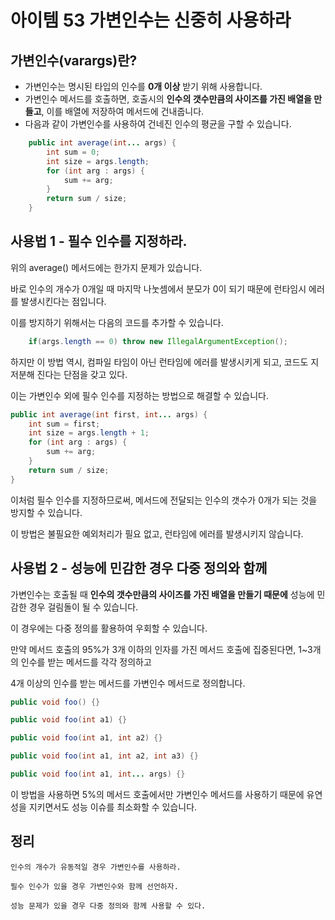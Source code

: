 # 아이템 53 가변인수는 신중히 사용하라

## 가변인수(varargs)란?

* 가변인수는 명시된 타입의 인수를 **0개 이상** 받기 위해 사용합니다.
* 가변인수 메서드를 호출하면, 호출시의 **인수의 갯수만큼의 사이즈를 가진 배열을 만들고**, 이를 배열에 저장하여 메서드에 건내줍니다.
* 다음과 같이 가변인수를 사용하여 건네진 인수의  평균을 구할 수 있습니다.
```java
    public int average(int... args) {
        int sum = 0;
        int size = args.length;
        for (int arg : args) {
            sum += arg;
        }
        return sum / size;
    }
```

## 사용법 1 - 필수 인수를 지정하라.

위의 average() 메서드에는 한가지 문제가 있습니다.

바로 인수의 개수가 0개일 때 마지막 나눗셈에서 분모가 0이 되기 때문에 런타임시 에러를 발생시킨다는 점입니다.

이를 방지하기 위해서는 다음의 코드를 추가할 수 있습니다.

```java
	if(args.length == 0) throw new IllegalArgumentException();
```

하지만 이 방법 역시, 컴파일 타임이 아닌 런타임에 에러를 발생시키게 되고, 코드도 지저분해 진다는 단점을 갖고 있다.

이는 가변인수 외에 필수 인수를 지정하는 방법으로 해결할 수 있습니다.

```java
public int average(int first, int... args) {
	int sum = first;
	int size = args.length + 1;
	for (int arg : args) {
	    sum += arg;
	}
	return sum / size;
}
```
이처럼 필수 인수를 지정하므로써, 메서드에 전달되는 인수의 갯수가 0개가 되는 것을 방지할 수 있습니다.

이 방법은 불필요한 예외처리가 필요 없고, 런타임에 에러를 발생시키지 않습니다.

## 사용법 2 - 성능에 민감한 경우 다중 정의와 함께

가변인수는 호출될 때 **인수의 갯수만큼의 사이즈를 가진 배열을 만들기 때문에** 성능에 민감한 경우 걸림돌이 될 수 있습니다.

이 경우에는 다중 정의를 활용하여 우회할 수 있습니다.

만약 메서드 호출의 95%가 3개 이하의 인자를 가진 메서드 호출에 집중된다면, 1~3개의 인수를 받는 메서드를 각각 정의하고

4개 이상의 인수를 받는 메서드를 가변인수 메서드로 정의합니다.

```java
public void foo() {}

public void foo(int a1) {}

public void foo(int a1, int a2) {}

public void foo(int a1, int a2, int a3) {}

public void foo(int a1, int... args) {}
```

이 방법을 사용하면 5%의 메서드 호출에서만 가변인수 메서드를 사용하기 때문에 유연성을 지키면서도 성능 이슈를 최소화할 수 있습니다.

## 정리

`인수의 개수가 유동적일 경우 가변인수를 사용하라.`

`필수 인수가 있을 경우 가변인수와 함께 선언하자.`

`성능 문제가 있을 경우 다중 정의와 함께 사용할 수 있다.`
